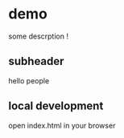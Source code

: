 # demo 


some descrption ! 
## subheader 

hello people 
## local development 
open index.html in your browser
